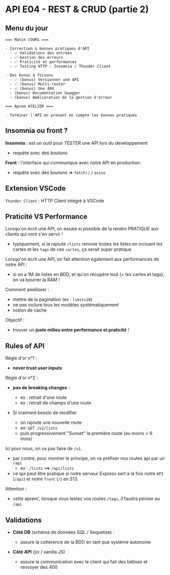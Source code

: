 # API E04 - REST & CRUD (partie 2)

## Menu du jour

```
=== Matin COURS ===

- Correction & bonnes pratiques d'API
  - ✅ Validations des entrées
  - ✅ Gestion des erreurs
  - ✅ Praticité et performances
  - ✅ Testing HTTP : Insomnia / Thunder Client

- Des bonus à foisons
  - ✅ (bonus) Versionner une API
  - ✅ (bonus) Multi-router
  - ✅ (bonus) Une 404
  - (bonus) Documentation Swagger
  - (bonus) Amélioration de la gestion d'erreur

=== Aprem ATELIER ===

- Terminer l'API en prenant en compte les bonnes pratiques
```



## Insomnia ou front ?

**Insomnia** : est un outil pour TESTER une API lors du developpement
- requête avec des boutons

**Front** : l'interface qui communique avec notre API en production. 
- requête avec des boutons => `fetch()` / `axios`




## Extension VSCode

`Thunder Client` : HTTP Client intégré à VSCode

## Praticité VS Performance

Lorsqu'on écrit une API, on essaie si possible de la rendre PRATIQUE aux clients qui vont s'en servir !
- typiquement, si la rajoute `/lists` renvoie toutes les listes en incluant les cartes et les `tags` de ces `cartes`, ça serait super pratique

Lorsqu'on écrit une API, on fait attention également aux performances de notre API : 
- si on a 1M de listes en BDD, et qu'on récupère tout (+ les cartes et tags), on va bourrer la RAM !

Comment améliorer : 
- mettre de la pagination (ex : `limit=20`)
- ne pas inclure tous les modèles systématiquement
- notion de cache 

Objectif :
- trouver un **juste milieu entre performance et praticité** !

## Rules of API

Règle d'or n°1 : 
- **never trust user inputs**

Règle d'or n°2 : 
- **pas de breaking changes** :
  - ex : retrait d'une route
  - ex : retrait de champs d'une route 

- Si vraiment besoin de modifier 
  - on rajoute une nouvelle route 
  - ex: `GET /v2/lists`
  - puis progressivement "Sunset" la première route (au moins > 6 mois)

Ici pour nous, on va pas faire de `/v1`.
- par contre, pour montrer le principe, on va préfixer nos routes api par un `/api`
  - ex : `/lists` ==> `/api/lists`
- ce qui peut être pratique si notre serveur Express sert à la fois notre `API` (`/api`) et notre `front` (`/`) en S13.

Attention : 
- cette aprem', lorsque vous testez vos routes `/tags`, il faudra penser au `/api`

## Validations

- **Côté DB** (schéma de données SQL / Sequelize) : 
  - assure la cohérence de la BDD en tant que système autonome

- **Côté API** (joi / vanilla JS)
  - assure la communication avec le client qui fait des bétises et renvoyer des 400

